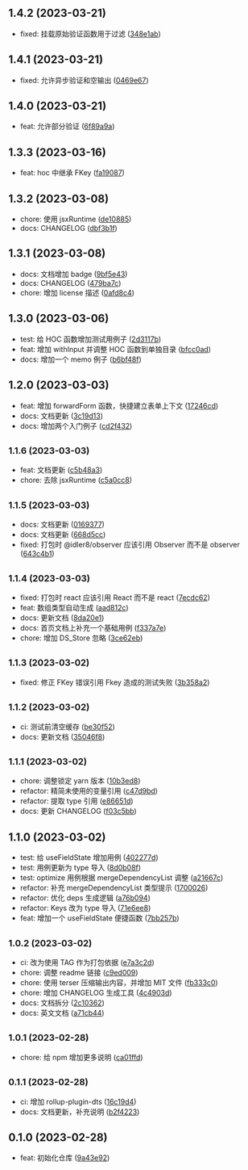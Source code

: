 ## 1.4.2 (2023-03-21)

- fixed: 挂载原始验证函数用于过滤 ([348e1ab](https://github.com/idler8/observer/commit/348e1ab))

## 1.4.1 (2023-03-21)

- fixed: 允许异步验证和空输出 ([0469e67](https://github.com/idler8/observer/commit/0469e67))

## 1.4.0 (2023-03-21)

- feat: 允许部分验证 ([6f89a9a](https://github.com/idler8/observer/commit/6f89a9a))

## 1.3.3 (2023-03-16)

- feat: hoc 中继承 FKey ([fa19087](https://github.com/idler8/observer/commit/fa19087))

## 1.3.2 (2023-03-08)

- chore: 使用 jsxRuntime ([de10885](https://github.com/idler8/observer/commit/de10885))
- docs: CHANGELOG ([dbf3b1f](https://github.com/idler8/observer/commit/dbf3b1f))

## 1.3.1 (2023-03-08)

- docs: 文档增加 badge ([9bf5e43](https://github.com/idler8/observer/commit/9bf5e43))
- docs: CHANGELOG ([479ba7c](https://github.com/idler8/observer/commit/479ba7c))
- chore: 增加 license 描述 ([0afd8c4](https://github.com/idler8/observer/commit/0afd8c4))

## 1.3.0 (2023-03-06)

- test: 给 HOC 函数增加测试用例子 ([2d3117b](https://github.com/idler8/observer/commit/2d3117b))
- feat: 增加 withInput 并调整 HOC 函数到单独目录 ([bfcc0ad](https://github.com/idler8/observer/commit/bfcc0ad))
- docs: 增加一个 memo 例子 ([b6bf48f](https://github.com/idler8/observer/commit/b6bf48f))

## 1.2.0 (2023-03-03)

- feat: 增加 forwardForm 函数，快捷建立表单上下文 ([17246cd](https://github.com/idler8/observer/commit/17246cd))
- docs: 文档更新 ([3c19d13](https://github.com/idler8/observer/commit/3c19d13))
- docs: 增加两个入门例子 ([cd2f432](https://github.com/idler8/observer/commit/cd2f432))

## <small>1.1.6 (2023-03-03)</small>

- feat: 文档更新 ([c5b48a3](https://github.com/idler8/observer/commit/c5b48a3))
- chore: 去除 jsxRuntime ([c5a0cc8](https://github.com/idler8/observer/commit/c5a0cc8))

## <small>1.1.5 (2023-03-03)</small>

- docs: 文档更新 ([0169377](https://github.com/idler8/observer/commit/0169377))
- docs: 文档更新 ([668d5cc](https://github.com/idler8/observer/commit/668d5cc))
- fixed: 打包时 @idler8/observer 应该引用 Observer 而不是 observer ([643c4b1](https://github.com/idler8/observer/commit/643c4b1))

## <small>1.1.4 (2023-03-03)</small>

- fixed: 打包时 react 应该引用 React 而不是 react ([7ecdc62](https://github.com/idler8/observer/commit/7ecdc62))
- feat: 数组类型自动生成 ([aad812c](https://github.com/idler8/observer/commit/aad812c))
- docs: 更新文档 ([8da20e1](https://github.com/idler8/observer/commit/8da20e1))
- docs: 首页文档上补充一个基础用例 ([f337a7e](https://github.com/idler8/observer/commit/f337a7e))
- chore: 增加 DS_Store 忽略 ([3ce62eb](https://github.com/idler8/observer/commit/3ce62eb))

## <small>1.1.3 (2023-03-02)</small>

- fixed: 修正 FKey 错误引用 Fkey 造成的测试失败 ([3b358a2](https://github.com/idler8/observer/commit/3b358a2))

## <small>1.1.2 (2023-03-02)</small>

- ci: 测试前清空缓存 ([be30f52](https://github.com/idler8/observer/commit/be30f52))
- docs: 更新文档 ([35046f8](https://github.com/idler8/observer/commit/35046f8))

## <small>1.1.1 (2023-03-02)</small>

- chore: 调整锁定 yarn 版本 ([10b3ed8](https://github.com/idler8/observer/commit/10b3ed8))
- refactor: 精简未使用的变量引用 ([c47d9bd](https://github.com/idler8/observer/commit/c47d9bd))
- refactor: 提取 type 引用 ([e86651d](https://github.com/idler8/observer/commit/e86651d))
- docs: 更新 CHANGELOG ([f03c5bb](https://github.com/idler8/observer/commit/f03c5bb))

## 1.1.0 (2023-03-02)

- test: 给 useFieldState 增加用例 ([402277d](https://github.com/idler8/observer/commit/402277d))
- test: 用例更新为 type 导入 ([8d0b08f](https://github.com/idler8/observer/commit/8d0b08f))
- test: optimize 用例根据 mergeDependencyList 调整 ([a21667c](https://github.com/idler8/observer/commit/a21667c))
- refactor: 补充 mergeDependencyList 类型提示 ([1700026](https://github.com/idler8/observer/commit/1700026))
- refactor: 优化 deps 生成逻辑 ([a76b094](https://github.com/idler8/observer/commit/a76b094))
- refactor: Keys 改为 type 导入 ([71e6ee8](https://github.com/idler8/observer/commit/71e6ee8))
- feat: 增加一个 useFieldState 便捷函数 ([7bb257b](https://github.com/idler8/observer/commit/7bb257b))

## <small>1.0.2 (2023-03-02)</small>

- ci: 改为使用 TAG 作为打包依据 ([e7a3c2d](https://github.com/idler8/observer/commit/e7a3c2d))
- chore: 调整 readme 链接 ([c9ed009](https://github.com/idler8/observer/commit/c9ed009))
- chore: 使用 terser 压缩输出内容，并增加 MIT 文件 ([fb333c0](https://github.com/idler8/observer/commit/fb333c0))
- chore: 增加 CHANGELOG 生成工具 ([4c4903d](https://github.com/idler8/observer/commit/4c4903d))
- docs: 文档拆分 ([2c10362](https://github.com/idler8/observer/commit/2c10362))
- docs: 英文文档 ([a71cb44](https://github.com/idler8/observer/commit/a71cb44))

## <small>1.0.1 (2023-02-28)</small>

- chore: 给 npm 增加更多说明 ([ca01ffd](https://github.com/idler8/observer/commit/ca01ffd))

## <small>0.1.1 (2023-02-28)</small>

- ci: 增加 rollup-plugin-dts ([16c19d4](https://github.com/idler8/observer/commit/16c19d4))
- docs: 文档更新，补充说明 ([b2f4223](https://github.com/idler8/observer/commit/b2f4223))

## 0.1.0 (2023-02-28)

- feat: 初始化仓库 ([9a43e92](https://github.com/idler8/observer/commit/9a43e92))
